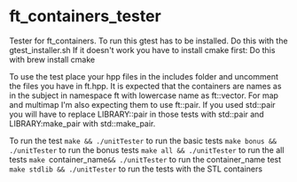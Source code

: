 # ft_containers_tester

Tester for ft_containers.
To run this gtest has to be installed. Do this with the gtest_installer.sh
If it doesn't work you have to install cmake first: Do this with brew install cmake

To use the test place your hpp files in the includes folder and uncomment the 
files you have in ft.hpp. It is expected that the containers are names as in the 
subject in namespace ft with lowercase name as ft::vector. For map and multimap
I'm also expecting them to use ft::pair. If you used std::pair you will have to 
replace LIBRARY::pair in those tests with std::pair and LIBRARY:make_pair with
std::make_pair.

To run the test
``make && ./unitTester`` to run the basic tests
``make bonus && ./unitTester`` to run the bonus tests 
``make all && ./unitTester`` to run the all tests 
``make ``container_name``&& ./unitTester`` to run the container_name test
``make stdlib && ./unitTester`` to run the tests with the STL containers



